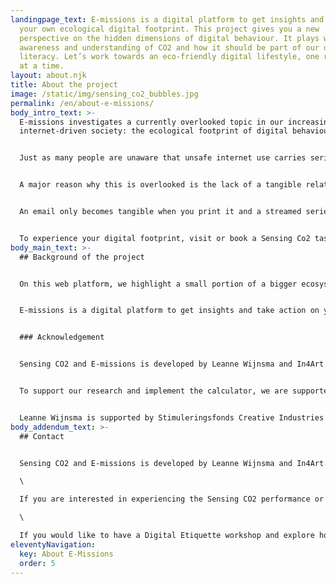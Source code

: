 ```yaml
---
landingpage_text: E-missions is a digital platform to get insights and act on
  your own ecological digital footprint. This project gives you a new
  perspective on the hidden dimensions of digital behaviour. It plays with
  awareness and understanding of CO2 and how it should be part of our digital
  literacy. Let’s work towards an eco-friendly digital lifestyle, one resolution
  at a time.
layout: about.njk
title: About the project
image: /static/img/sensing_co2_bubbles.jpg
permalink: /en/about-e-missions/
body_intro_text: >-
  E-missions investigates a currently overlooked topic in our increasing
  internet-driven society: the ecological footprint of digital behaviour


  Just as many people are unaware that unsafe internet use carries serious risks, most people are also unaware that due to the exponentially increasing fact of being connected and our daily use of streaming, video calling, social media, blockchain and even email our digital footprint is growing drastically.


  A major reason why this is overlooked is the lack of a tangible relationship between digital behaviour and the related consequences.


  An email only becomes tangible when you print it and a streamed series is less tangible than a DVD box on the shelves. In fact, there ‘seems’ to be no raw materials used at all. Unfortunately, this thought is incorrect, because the increase in energy demand as a result of our digital behaviour is one of the fastest growing energy consuming sectors in the world and will only grow faster for the foreseeable future.


  To experience your digital footprint, visit or book a Sensing Co2 tasting experience. To take action on your digital footprint or get inspired to realise digital innovations, visit the topics. To explore more insights, visit our resources section.
body_main_text: >-
  ## Background of the project


  On this web platform, we highlight a small portion of a bigger ecosystem of impacts on the digital footprint. Once calculating, you should track the whole energy chain, and also factors as the age, use and manufacturing of your devices are of importance. This area is work in progress and new data and insights are gained on a continuous basis. This platform gives you the status of 2022.


  E-missions is a digital platform to get insights and take action on your own ecological digital footprint. The goal here is to empower as many people as possible to adopt a sustainable internet mindset and empower them in their own internet use. What if a 'carbon tax' would be introduced for households- how will that influence the users digital behaviour? What if the eco-costs of digitisation will be taken into account for corporate carbon calculators? This project works on a method to taste and see the CO2 emissions as a result of digital behaviour. It plays with awareness and understanding of CO2 and how it should be part of our digital literacy. Let’s work together towards an eco-friendly digital lifestyle.


  ### Acknowledgement


  Sensing CO2 and E-missions is developed by Leanne Wijnsma and In4Art.


  To support our research and implement the calculator, we are supported by scientist Jens Gröger. To develop the platform according to the set mission of low- carbon impact, we work with Yoeran Luteijn as our developer.


  Leanne Wijnsma is supported by Stimuleringsfonds Creative Industries and the In4Art Collection Experimentation fund to release Sensing CO2. In4Art is supported by SIDNfonds to realise this platform.
body_addendum_text: >-
  ## Contact


  Sensing CO2 and E-missions is developed by Leanne Wijnsma and In4Art.\

  \

  If you are interested in experiencing the Sensing CO2 performance or have it at your event, you can contact leanne \[@] yeast.computer\

  \

  If you would like to have a Digital Etiquette workshop and explore how your organisation can improve its digital footprint and calculate the needed Tree Park to off set E-missions, you can contact:  rodolfo \[@] in4art.eu
eleventyNavigation:
  key: About E-Missions
  order: 5
---
```

